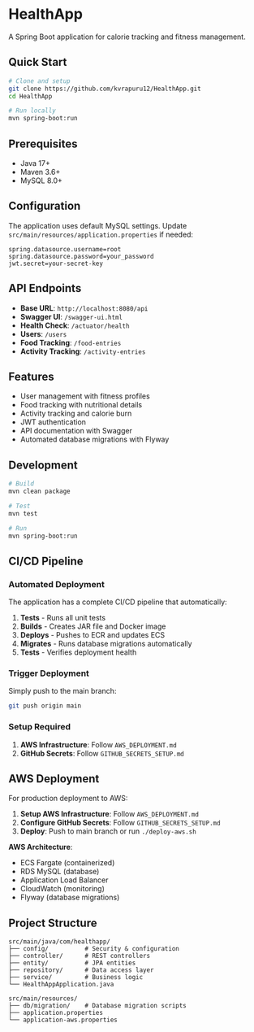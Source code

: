 # HealthApp

A Spring Boot application for calorie tracking and fitness management.

## Quick Start

```bash
# Clone and setup
git clone https://github.com/kvrapuru12/HealthApp.git
cd HealthApp

# Run locally
mvn spring-boot:run
```

## Prerequisites

- Java 17+
- Maven 3.6+
- MySQL 8.0+

## Configuration

The application uses default MySQL settings. Update `src/main/resources/application.properties` if needed:

```properties
spring.datasource.username=root
spring.datasource.password=your_password
jwt.secret=your-secret-key
```

## API Endpoints

- **Base URL**: `http://localhost:8080/api`
- **Swagger UI**: `/swagger-ui.html`
- **Health Check**: `/actuator/health`
- **Users**: `/users`
- **Food Tracking**: `/food-entries`
- **Activity Tracking**: `/activity-entries`

## Features

- User management with fitness profiles
- Food tracking with nutritional details
- Activity tracking and calorie burn
- JWT authentication
- API documentation with Swagger
- Automated database migrations with Flyway

## Development

```bash
# Build
mvn clean package

# Test
mvn test

# Run
mvn spring-boot:run
```

## CI/CD Pipeline

### Automated Deployment

The application has a complete CI/CD pipeline that automatically:

1. **Tests** - Runs all unit tests
2. **Builds** - Creates JAR file and Docker image
3. **Deploys** - Pushes to ECR and updates ECS
4. **Migrates** - Runs database migrations automatically
5. **Tests** - Verifies deployment health

### Trigger Deployment

Simply push to the main branch:
```bash
git push origin main
```

### Setup Required

1. **AWS Infrastructure**: Follow `AWS_DEPLOYMENT.md`
2. **GitHub Secrets**: Follow `GITHUB_SECRETS_SETUP.md`

## AWS Deployment

For production deployment to AWS:

1. **Setup AWS Infrastructure**: Follow `AWS_DEPLOYMENT.md`
2. **Configure GitHub Secrets**: Follow `GITHUB_SECRETS_SETUP.md`
3. **Deploy**: Push to main branch or run `./deploy-aws.sh`

**AWS Architecture**:
- ECS Fargate (containerized)
- RDS MySQL (database)
- Application Load Balancer
- CloudWatch (monitoring)
- Flyway (database migrations)

## Project Structure

```
src/main/java/com/healthapp/
├── config/          # Security & configuration
├── controller/      # REST controllers
├── entity/          # JPA entities
├── repository/      # Data access layer
├── service/         # Business logic
└── HealthAppApplication.java

src/main/resources/
├── db/migration/    # Database migration scripts
├── application.properties
└── application-aws.properties
```
